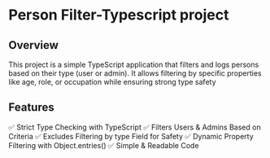 # Person Filter-Typescript project

## Overview
This project is a simple TypeScript application that filters and logs persons based on their type (user or admin). It allows filtering by specific properties like age, role, or occupation while ensuring strong type safety

## Features
✅ Strict Type Checking with TypeScript
✅ Filters Users & Admins Based on Criteria
✅ Excludes Filtering by type Field for Safety
✅ Dynamic Property Filtering with Object.entries()
✅ Simple & Readable Code
